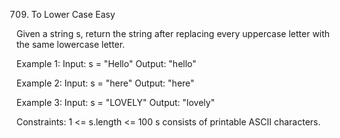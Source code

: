 709. To Lower Case
Easy

Given a string s, return the string after replacing every uppercase letter with the same lowercase letter.

Example 1:
Input: s = "Hello"
Output: "hello"

Example 2:
Input: s = "here"
Output: "here"

Example 3:
Input: s = "LOVELY"
Output: "lovely"
 
Constraints:
1 <= s.length <= 100
s consists of printable ASCII characters.
